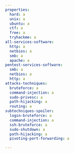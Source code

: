 ```yaml
---
properties:
  hard: a
  unix: a
  ubuntu: a
  ctf: a
  free: a
  tryhackme: a
all-services-software:
  http: a
  netbios: a
  smb: a
  apache: a
pentest-services-software:
  smb: a
  netbios: a
  http: a
attacks-techniques:
  bruteforce: a
  command-injection: a
  sudo-privesc: a
  path-hijacking: a
  routing: a
subtechniques-spoiler:
  login-bruteforce: a
  command-injection: a
  ssh-bruteforce: a
  sudo-shutdown: a
  path-hijacking: a
  pivoting-port-forwarding: a

---
```

